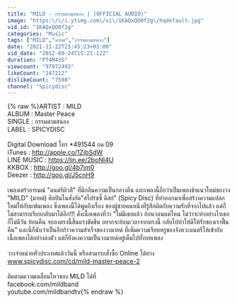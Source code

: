 ```yaml
---
title: "MILD - กรรมตามสนอง | (OFFICIAL AUDIO)"
image: "https:\/\/i.ytimg.com\/vi\/1KAQxQO0f2g\/hqdefault.jpg"
vid_id: "1KAQxQO0f2g"
categories: "Music"
tags: ["MILD","มายด์","กรรมตามสนอง"]
date: "2021-11-22T23:45:23+03:00"
vid_date: "2012-09-24T15:21:12Z"
duration: "PT4M43S"
viewcount: "97972493"
likeCount: "247212"
dislikeCount: "7598"
channel: "Spicydisc"
---
```

{% raw %}ARTIST : MILD<br />ALBUM : Master Peace<br />SINGLE : กรรมตามสนอง<br />LABEL : SPICYDISC<br /><br />Digital Download โทร *491544 กด 09 <br />iTunes : <a rel="nofollow" target="blank" href="http://apple.co/1ZjbSdW">http://apple.co/1ZjbSdW</a><br />LINE MUSIC : <a rel="nofollow" target="blank" href="https://lin.ee/2boNI4U">https://lin.ee/2boNI4U</a><br />KKBOX : <a rel="nofollow" target="blank" href="http://goo.gl/4b7jm0">http://goo.gl/4b7jm0</a><br />Deezer : <a rel="nofollow" target="blank" href="http://goo.gl/J5cnH9">http://goo.gl/J5cnH9</a><br /><br />เพลงเศร้าอารมณ์ &quot;ดนตรีผิวสี&quot; ที่มีกลิ่นความเป็นกลางคืน และเพลงนี้ถือว่าเป็นเพลงช้าแนวใหม่ของวง &quot;MILD&quot; (มายด์) ศิลปินในสังกัด&quot;สไปร์ซซี่ ดิสก์&quot; (Spicy Disc) ที่ทำออกมาเพื่อสร้างความแปลกใหม่ให้กับแฟนเพลง ซึ่งเพลงนี้ได้พูดถึงเรื่อง ของผู้ชายคนหนึ่งที่รู้สึกผิดกับความรักที่จากไปแล้ว แต่ก็ไม่สามารถเรียกกลับมาได้อีก!!! ดั่งเนื้อเพลงที่ว่า &quot;ไม่มีเธอแล้ว อ้อนวอนแค่ไหน ไม่ว่าจะทำอย่างไรเธอก็ไม่มีวัน ย้อนคืน จบลงตรงนี้สิ้นแรงขัดขืน อยากจะย้อนเวลาจากตรงนี้ กลับไปทำให้ดีให้รักของเราฟื้นคืน&quot;  และนี่ก็นับว่าเป็นอีกก้าวความสำเร็จของวงมายด์ ที่เพิ่มความเรียบหรูของจังหวะดนตรีให้เข้ากับเนื้อเพลงได้อย่างลงตัว แต่ก็ยังคงความเป็นวงมายด์อยู่เต็มไปทั้งบทเพลง<br /><br />วางจำหน่ายทั่วประเทศแล้ววันนี้ หรือสามารถสั่งซื้อ Online ได้ทาง<br />www.spicydisc.com/cd/mild-master-peace-2<br /><br />ติดตามความเคลื่อนใหวของ MILD ได้ที่<br />facebook.com/mildband<br />youtube.com/mildbandtv{% endraw %}
